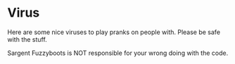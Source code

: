 # Virus
Here are some nice viruses to play pranks on people with.
Please be safe with the stuff.

Sargent Fuzzyboots is NOT responsible for your wrong doing with the code.
